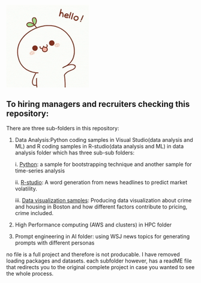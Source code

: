 
![intro photo](opening.gif)
## To hiring managers and recruiters checking this repository:

There are three sub-folders in this repository: 

1. Data Analysis:Python coding samples in Visual Studio(data analysis and ML) and R coding samples in R-studio(data analysis and ML) in data analysis folder which has three sub-sub folders: 

    i. [Python](data_analysis/python/): a sample for bootstrapping technique and another sample for time-series analysis

    ii. [R-studio](data_analysis/R_studio/): A word generation from news headlines to predict market volatility.

    iii. [Data visualization samples](data_analysis/data_viz_sample/): Producing data visualization about crime and housing in Boston and how different factors contribute to pricing, crime included. 


2. High Performance computing (AWS and clusters) in HPC folder

3. Prompt engineering in AI folder: using WSJ news topics for generating prompts with different personas

no file is a full project and therefore is not producable. I have removed loading packages and datasets. each subfolder however, has a readME file that redirects you to the original complete project in case you wanted to see the whole process.


